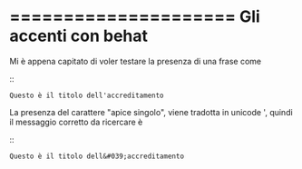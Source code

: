 =====================
Gli accenti con behat
=====================

Mi è appena capitato di voler testare la presenza di una frase come

::

    Questo è il titolo dell'accreditamento

La presenza del carattere "apice singolo", viene tradotta in unicode &#039;, 
quindi il messaggio corretto da ricercare è

::

    Questo è il titolo dell&#039;accreditamento